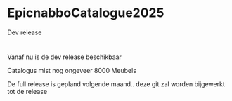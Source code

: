 # EpicnabboCatalogue2025
Dev release
# 

Vanaf nu is de dev release beschikbaar 

Catalogus mist nog ongeveer 8000 Meubels

De full release is gepland volgende maand.. deze git zal worden bijgewerkt tot de release
